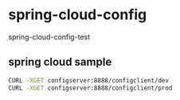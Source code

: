 # spring-cloud-config
spring-cloud-config-test

## spring cloud sample
```bash
CURL -XGET configserver:8888/configclient/dev
CURL -XGET configserver:8888/configclient/prod
```
